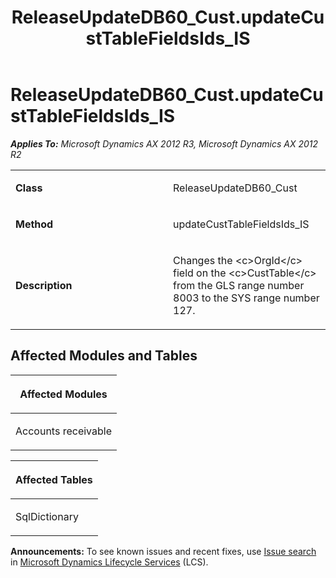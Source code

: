 ﻿---
title: ReleaseUpdateDB60_Cust.updateCustTableFieldsIds_IS
TOCTitle: ReleaseUpdateDB60_Cust.updateCustTableFieldsIds_IS
ms:assetid: 9c4839d2-5e14-39bd-a9e1-00e04e2c5f6a
ms:mtpsurl: https://msdn.microsoft.com/en-us/library/JJ686338(v=AX.60)
ms:contentKeyID: 49710041
ms.date: 05/18/2015
mtps_version: v=AX.60
---

# ReleaseUpdateDB60\_Cust.updateCustTableFieldsIds\_IS 


_**Applies To:** Microsoft Dynamics AX 2012 R3, Microsoft Dynamics AX 2012 R2_

<table>
<colgroup>
<col style="width: 50%" />
<col style="width: 50%" />
</colgroup>
<tbody>
<tr class="odd">
<td><p><strong>Class</strong></p></td>
<td><p>ReleaseUpdateDB60_Cust</p></td>
</tr>
<tr class="even">
<td><p><strong>Method</strong></p></td>
<td><p>updateCustTableFieldsIds_IS</p></td>
</tr>
<tr class="odd">
<td><p><strong>Description</strong></p></td>
<td><p>Changes the &lt;c&gt;OrgId&lt;/c&gt; field on the &lt;c&gt;CustTable&lt;/c&gt; from the GLS range number 8003 to the SYS range number 127.</p></td>
</tr>
</tbody>
</table>


## Affected Modules and Tables

<table>
<colgroup>
<col style="width: 100%" />
</colgroup>
<thead>
<tr class="header">
<th><p>Affected Modules</p></th>
</tr>
</thead>
<tbody>
<tr class="odd">
<td><p>Accounts receivable</p></td>
</tr>
</tbody>
</table>


<table>
<colgroup>
<col style="width: 100%" />
</colgroup>
<thead>
<tr class="header">
<th><p>Affected Tables</p></th>
</tr>
</thead>
<tbody>
<tr class="odd">
<td><p>SqlDictionary</p></td>
</tr>
</tbody>
</table>

  
**Announcements:** To see known issues and recent fixes, use [Issue search](http://go.microsoft.com/fwlink/?linkid=389258) in [Microsoft Dynamics Lifecycle Services](http://go.microsoft.com/fwlink/?linkid=306505) (LCS).

